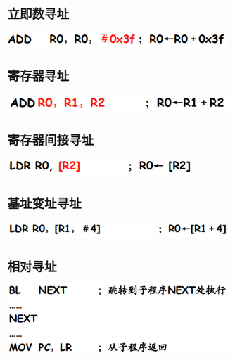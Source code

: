# 立即数寻址
![](../photo/Pasted%20image%2020230421173334.png)

# 寄存器寻址
![](../photo/Pasted%20image%2020230421173356.png)

# 寄存器间接寻址
![](../photo/Pasted%20image%2020230421173420.png)

# 基址变址寻址
![](../photo/Pasted%20image%2020230421173441.png)

# 相对寻址
![](../photo/Pasted%20image%2020230421173510.png)
